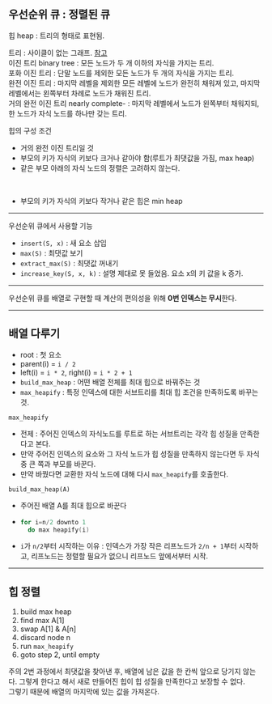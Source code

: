 ## 우선순위 큐 : 정렬된 큐  
  
힙 heap : 트리의 형태로 표현됨.  
  
트리 : 사이클이 없는 그래프. [참고](https://dapin1490.github.io/satinbower/posts/it-data-structure-tree/)  
이진 트리 binary tree : 모든 노드가 두 개 이하의 자식을 가지는 트리.  
포화 이진 트리 : 단말 노드를 제외한 모든 노드가 두 개의 자식을 가지는 트리.  
완전 이진 트리 : 마지막 레벨을 제외한 모든 레벨에 노드가 완전히 채워져 있고, 마지막 레벨에서는 왼쪽부터 차례로 노드가 채워진 트리.  
거의 완전 이진 트리 nearly complete- : 마지막 레벨에서 노드가 왼쪽부터 채워지되, 한 노드가 자식 노드를 하나만 갖는 트리.  
  
힙의 구성 조건  
- 거의 완전 이진 트리일 것
- 부모의 키가 자식의 키보다 크거나 같아야 함(루트가 최댓값을 가짐, max heap)
- 같은 부모 아래의 자식 노드의 정렬은 고려하지 않는다.

<br>

- 부모의 키가 자식의 키보다 작거나 같은 힙은 min heap
  
---
  
우선순위 큐에서 사용할 기능
- `insert(S, x)` : 새 요소 삽입
- `max(S)` : 최댓값 보기
- `extract_max(S)` : 최댓값 꺼내기
- `increase_key(S, x, k)` : 설명 제대로 못 들었음. 요소 x의 키 값을 k 증가.

---

우선순위 큐를 배열로 구현할 때 계산의 편의성을 위해 **0번 인덱스는 무시**한다.

---

## 배열 다루기
- root : 첫 요소
- parent(i) = `i / 2`
- left(i) = `i * 2`, right(i) = `i * 2 + 1`
- `build_max_heap` : 어떤 배열 전체를 최대 힙으로 바꿔주는 것
- `max_heapify` : 특정 인덱스에 대한 서브트리를 최대 힙 조건을 만족하도록 바꾸는 것.
  
`max_heapify`
- 전제 : 주어진 인덱스의 자식노드를 루트로 하는 서브트리는 각각 힙 성질을 만족한다고 본다.
- 만약 주어진 인덱스의 요소와 그 자식 노드가 힙 성질을 만족하지 않는다면 두 자식 중 큰 쪽과 부모를 바꾼다.
- 만약 바꿨다면 교환한 자식 노드에 대해 다시 `max_heapify`를 호출한다.
  
`build_max_heap(A)`
- 주어진 배열 A를 최대 힙으로 바꾼다
- ```cpp
  for i=n/2 downto 1
    do max heapify(i)
  ```
- `i`가 `n/2`부터 시작하는 이유 : 인덱스가 가장 작은 리프노드가 `2/n + 1`부터 시작하고, 리프노드는 정렬할 필요가 없으니 리프노드 앞에서부터 시작.

---

## 힙 정렬
1. build max heap
2. find max A[1]
3. swap A[1] & A[n]
4. discard node n
5. run `max_heapify`
6. goto step 2, until empty

주의
2번 과정에서 최댓값을 찾아낸 후, 배열에 남은 값을 한 칸씩 앞으로 당기지 않는다. 그렇게 한다고 해서 새로 만들어진 힙이 힙 성질을 만족한다고 보장할 수 없다.  
그렇기 때문에 배열의 마지막에 있는 값을 가져온다.
